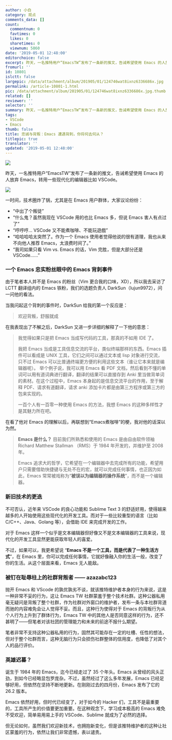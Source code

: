```yaml
---
author: 小白
category: 观点
comments_data: []
count:
  commentnum: 0
  favtimes: 0
  likes: 0
  sharetimes: 0
  viewnum: 5860
date: '2019-05-01 12:48:00'
editorchoice: false
excerpt: 昨天，一名推特用户“EmacsTW”发布了一条新的推文，告诫希望使用 Emacs 的人放弃 Emacs，转用一些现代化的编辑器比如 VSCode。
fromurl: ''
id: 10801
islctt: false
largepic: /data/attachment/album/201905/01/124746wat8ixnz6336686x.jpg
permalink: /article-10801-1.html
pic: /data/attachment/album/201905/01/124746wat8ixnz6336686x.jpg.thumb.jpg
related: []
reviewer: ''
selector: ''
summary: 昨天，一名推特用户“EmacsTW”发布了一条新的推文，告诫希望使用 Emacs 的人放弃 Emacs，转用一些现代化的编辑器比如 VSCode。
tags:
- VSCode
- Emacs
thumb: false
title: 忠诚与背叛：Emacs 遭遇背刺，你将何去何从？
titlepic: true
translator: ''
updated: '2019-05-01 12:48:00'
---
```


![](/data/attachment/album/201905/01/124746wat8ixnz6336686x.jpg)


昨天，一名推特用户“EmacsTW”发布了一条新的推文，告诫希望使用 Emacs 的人放弃 Emacs，转用一些现代化的编辑器比如 VSCode。


![](/data/attachment/album/201905/01/124829s1ts92vh800i201n.jpg)


一时间，技术圈炸了锅，尤其是在 Emacs 用户群体，大家议论纷纷：


* “中出了个叛徒”
* “什么鬼？虽然我现在 VSCode 用的也比 Emacs 多，但说 Emacs 害人有点过了”
* “哼哼哼… VSCode 又不能煮咖啡、不能玩遊戲”
* “哈哈哈哈太突然了。作为一个 Emacs 使用者觉得他说的很有道理，我也从来不向他人推荐 Emacs，太浪费时间了。”
* “我司如果只看 Vim vs. Emacs 的话，Vim 完胜，但是大部分还是 VSCode……”


### 一个 Emacs 忠实粉丝眼中的 Emacs 背刺事件


由于笔者本人并不是 Emacs 的粉丝（Vim 更合我的口味，XD），所以我去采访了 LCTT 翻译组内的 Emacs 铁粉，我们的选题负责人 DarkSun（lujun9972），问一问他的看法。


当我问起这个背刺的事件时，DarkSun 给我的第一个反应是：



> 
> 欢迎背叛，舒服就成
> 
> 
> 


在我表现出了不解之后，DarkSun 又进一步详细的解释了一下他的意思：



> 
> 我觉得如果只是把 Emacs 当成写代码的工具，那真的不如用 IDE 了。
> 
> 
> 我把 Emacs 当成是工具信息交流的平台，类似终端那样的东西。Emacs 插件可以看成是 UNIX 工具，它们之间可以通过文本或 lisp 对象进行交流，只不过 Emacs 可以比普通终端更方便的利用这些文本（谁让它本来就是编辑器呢）。 举个例子说，我可以用 Emacs 看 PDF 文档，然后看到不懂的单词可以用有道词典进行翻译，翻译的结果可以直接存到 Anki 里当做背单词的素材。在这个过程中，Emacs 本身起的是信息交流平台的作用，至于解释 PDF、请求有道翻译，请求 anki 添加卡片都是由第三方程序或第三方的包来实现的。
> 
> 
> 一百个人有一百零一种使用 Emacs 的方法，我想 Emacs 的这种多样性才是其魅力所在吧。
> 
> 
> 


在看了他对 Emacs 的理解以后，再联想到“Emacs煮咖啡”的梗，我对他的话深以为然。



> **Emacs 是什么？**
> 目前我们所熟悉和使用的 Emacs 是由自由软件领袖 Richard Matthew Stallman （RMS）于 1984 年开发的，并维护至 2008 年。
> 
> 
> Emacs 追求大的哲学，它希望在一个编辑器中去完成所有的功能，希望用户只需要借助快捷键与无处不在的宏，就可以完成任何事情，也正因为如此，Emacs 常常被戏称为“**被误以为编辑器的操作系统**”，而不是一个编辑器。
> 
> 
> 


### 新旧技术的更迭


不可否认，近年来 VSCode 的良心功能和 Sublime Text 3 的舒适好用，使得越来越多的人开始使用这些现代化的开发工具。而对于一些比较重型的语言（比如 C/C++、Java、Golang 等），会借助 IDE 来完成开发的工作。


对于 Emacs 这样一个似乎是文本编辑器但好像又不是文本编辑器的工具来说，现代化的开发工具显然更能获取年轻人的喜爱。


不过，如果可以，我更希望说 “**Emacs 不是一个工具，而是代表了一种生活方式**”，在 Emacs 里，你可以完成任何事情，它就好像融入你的生活一般，改变了你的生活。从这个层面来看，Emacs 无人能敌。


### 被钉在耻辱柱上的社群背叛者 —— azazabc123


抛开 Emacs 和 VScode 的孰优孰劣不谈，就该推特维护者本身的行为来说，这是一种非常不妥的行为，这让 Emacs TW 社群蒙羞于整个技术社群。这种公器私用毫无疑问是背叛了整个社群，作为社群对外窗口的维护者，发布一条与本社群背道而驰的内容难免会让人觉得不妥。而且，这种行为使得对于 Emacs 的背叛行为从个人行为上升到了群体行为，Emacs TW 中的其他人是否同意这样的行为，还不甚明了——但笔者对该社团的管理能力和未来的前途不报什么期望。


笔者非常不支持这种公器私用的行为，固然其可能存在一定的吐槽、任性的想法，但对于整个社群而言，这种无脑行为只会损伤社群整体的信用度，也降低了对其个人的品行评价。


### 英雄迟暮？


诞生于 1984 年的 Emacs，迄今已经走过了 35 个年头。Emacs 从曾经的风头正劲，到如今已经略显包罗庞杂。不过，虽然经过了这么多年发展，Emacs 已经足够好用，但依然在坚持不断地更新。在刚刚过去的四月份，Emacs 发布了它的 26.2 版本。


Emacs 依然好用，但时代已经变了，对于如今的 Hacker 们，工具不是最重要的，工具所产生的价值要更加重要。在这种观念下，学习成本极高的 Emacs 难免不受欢迎，简单易用易上手的 VSCode、Sublime 就成为了必然的选择。


但无论如何，虽然我们欢迎新技术，也拥抱新变化，但是该推特维护者的这种让社区蒙羞的行为，依然让我们非常遗憾，表以谴责。